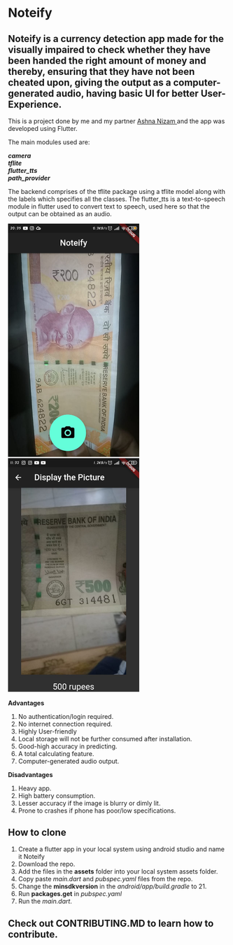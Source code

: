 # Noteify
## Noteify is a currency detection app made for the visually impaired to check whether they have been handed the right amount of money and thereby, ensuring that they have not been cheated upon, giving the output as a computer-generated audio, having basic UI for better User-Experience. 

This is a project done by me and my partner <a href= "https://github.com/Ashniz24"> Ashna Nizam </a> and the app was developed using Flutter.

The main modules used are:

***camera*** <br>
***tflite*** <br>
***flutter_tts*** <br>
***path_provider***

The backend comprises of the tflite package using a tflite model along with the labels which specifies all the classes. The flutter_tts is a text-to-speech module in flutter used to convert text to speech, used here so that the output can be obtained as an audio.

<img src="screenshots/200.jpeg" width="300px" height=auto> <img src="screenshots/500claased.jpeg"  width="300px" height=auto>


**Advantages**
1. No authentication/login required.<br>
2. No internet connection required.<br>
3. Highly User-friendly <br>
4. Local storage will not be further consumed after installation.<br>
5. Good-high accuracy in predicting.<br>
6. A total calculating feature.<br>
7. Computer-generated audio output.<br>

**Disadvantages**
1. Heavy app.<br>
2. High battery consumption.<br>
3. Lesser accuracy if the image is blurry or dimly lit.<br>
4. Prone to crashes if phone has poor/low specifications.


## How to clone
1. Create a flutter app in your local system using android studio and name it Noteify <br>
2. Download the repo. <br>
3. Add the files in the **assets** folder into your local system assets folder. <br>
4. Copy paste *main.dart* and *pubspec.yaml* files from the repo. <br>
5. Change the **minsdkversion** in the *android/app/build.gradle* to 21. <br>
6. Run **packages.get** in *pubspec.yaml* <br>
7. Run the *main.dart*.

## Check out CONTRIBUTING.MD to learn how to contribute.
